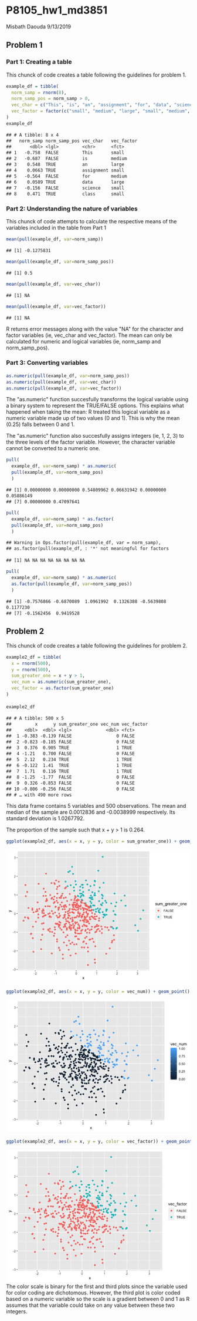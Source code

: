 P8105\_hw1\_md3851
================
Misbath Daouda
9/13/2019

Problem 1
---------

### Part 1: Creating a table

This chunck of code creates a table following the guidelines for problem 1.

``` r
example_df = tibble(
  norm_samp = rnorm(8),
  norm_samp_pos = norm_samp > 0,
  vec_char = c("This", "is", "an", "assignment", "for", "data", "science", "class"),
  vec_factor = factor(c("small", "medium", "large", "small", "medium", "large", "small", "small"))
)
example_df
```

    ## # A tibble: 8 x 4
    ##   norm_samp norm_samp_pos vec_char   vec_factor
    ##       <dbl> <lgl>         <chr>      <fct>     
    ## 1   -0.758  FALSE         This       small     
    ## 2   -0.687  FALSE         is         medium    
    ## 3    0.548  TRUE          an         large     
    ## 4    0.0663 TRUE          assignment small     
    ## 5   -0.564  FALSE         for        medium    
    ## 6    0.0589 TRUE          data       large     
    ## 7   -0.156  FALSE         science    small     
    ## 8    0.471  TRUE          class      small

### Part 2: Understanding the nature of variables

This chunck of code attempts to calculate the respective means of the variables included in the table from Part 1

``` r
mean(pull(example_df, var=norm_samp))
```

    ## [1] -0.1275831

``` r
mean(pull(example_df, var=norm_samp_pos))
```

    ## [1] 0.5

``` r
mean(pull(example_df, var=vec_char))
```

    ## [1] NA

``` r
mean(pull(example_df, var=vec_factor))
```

    ## [1] NA

R returns error messages along with the value "NA" for the character and factor variables (ie, vec\_char and vec\_factor). The mean can only be calculated for numeric and logical variables (ie, norm\_samp and norm\_samp\_pos).

### Part 3: Converting variables

``` r
as.numeric(pull(example_df, var=norm_samp_pos))
as.numeric(pull(example_df, var=vec_char))
as.numeric(pull(example_df, var=vec_factor))
```

The "as.numeric" function succesfully transforms the logical variable using a binary system to represent the TRUE/FALSE options. This explains what happened when taking the mean: R treated this logical variable as a numeric variable made up of two values (0 and 1). This is why the mean (0.25) falls between 0 and 1.

The "as.numeric" function also succesfully assigns integers (ie, 1, 2, 3) to the three levels of the factor variable. However, the character variable cannot be converted to a numeric one.

``` r
pull(
  example_df, var=norm_samp) * as.numeric(
  pull(example_df, var=norm_samp_pos)
  )
```

    ## [1] 0.00000000 0.00000000 0.54809962 0.06631942 0.00000000 0.05886149
    ## [7] 0.00000000 0.47097641

``` r
pull(
  example_df, var=norm_samp) * as.factor(
  pull(example_df, var=norm_samp_pos)
  )
```

    ## Warning in Ops.factor(pull(example_df, var = norm_samp),
    ## as.factor(pull(example_df, : '*' not meaningful for factors

    ## [1] NA NA NA NA NA NA NA NA

``` r
pull(
  example_df, var=norm_samp) * as.numeric(
  as.factor(pull(example_df, var=norm_samp_pos))
  ) 
```

    ## [1] -0.7576866 -0.6870089  1.0961992  0.1326388 -0.5639808  0.1177230
    ## [7] -0.1562456  0.9419528

Problem 2
---------

This chunck of code creates a table following the guidelines for problem 2.

``` r
example2_df = tibble(
  x = rnorm(500),
  y = rnorm(500),
  sum_greater_one = x + y > 1,
  vec_num = as.numeric(sum_greater_one),
  vec_factor = as.factor(sum_greater_one)
)

example2_df
```

    ## # A tibble: 500 x 5
    ##         x      y sum_greater_one vec_num vec_factor
    ##     <dbl>  <dbl> <lgl>             <dbl> <fct>     
    ##  1 -0.383 -0.139 FALSE                 0 FALSE     
    ##  2 -0.823 -0.185 FALSE                 0 FALSE     
    ##  3  0.376  0.905 TRUE                  1 TRUE      
    ##  4 -1.21   0.700 FALSE                 0 FALSE     
    ##  5  2.12   0.234 TRUE                  1 TRUE      
    ##  6 -0.122  1.41  TRUE                  1 TRUE      
    ##  7  1.71   0.116 TRUE                  1 TRUE      
    ##  8 -1.25  -1.77  FALSE                 0 FALSE     
    ##  9  0.326 -0.853 FALSE                 0 FALSE     
    ## 10 -0.806 -0.256 FALSE                 0 FALSE     
    ## # … with 490 more rows

This data frame contains 5 variables and 500 observations. The mean and median of the sample are 0.0012836 and -0.0038999 respectively. Its standard deviation is 1.0267792.

The proportion of the sample such that x + y &gt; 1 is 0.264.

``` r
ggplot(example2_df, aes(x = x, y = y, color = sum_greater_one)) + geom_point()
```

![](p8105_hw1_md3851_files/figure-markdown_github/unnamed-chunk-2-1.png)

``` r
ggplot(example2_df, aes(x = x, y = y, color = vec_num)) + geom_point()
```

![](p8105_hw1_md3851_files/figure-markdown_github/unnamed-chunk-2-2.png)

``` r
ggplot(example2_df, aes(x = x, y = y, color = vec_factor)) + geom_point()
```

![](p8105_hw1_md3851_files/figure-markdown_github/unnamed-chunk-2-3.png) The color scale is binary for the first and third plots since the variable used for color coding are dichotomous. However, the third plot is color coded based on a numeric variable so the scale is a gradient between 0 and 1 as R assumes that the variable could take on any value between these two integers.
